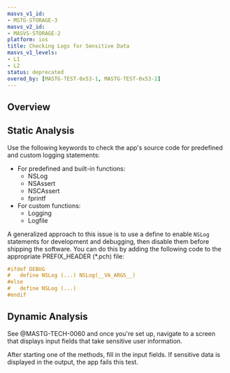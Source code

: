 ```yaml
---
masvs_v1_id:
- MSTG-STORAGE-3
masvs_v2_id:
- MASVS-STORAGE-2
platform: ios
title: Checking Logs for Sensitive Data
masvs_v1_levels:
- L1
- L2
status: deprecated
overed_by: [MASTG-TEST-0x53-1, MASTG-TEST-0x53-2]
---
```


## Overview

## Static Analysis

Use the following keywords to check the app's source code for predefined and custom logging statements:

- For predefined and built-in functions:
    - NSLog
    - NSAssert
    - NSCAssert
    - fprintf
- For custom functions:
    - Logging
    - Logfile

A generalized approach to this issue is to use a define to enable `NSLog` statements for development and debugging, then disable them before shipping the software. You can do this by adding the following code to the appropriate PREFIX_HEADER (\*.pch) file:

```objectivec
#ifdef DEBUG
#   define NSLog (...) NSLog(__VA_ARGS__)
#else
#   define NSLog (...)
#endif
```

## Dynamic Analysis

See @MASTG-TECH-0060 and once you're set up, navigate to a screen that displays input fields that take sensitive user information.

After starting one of the methods, fill in the input fields. If sensitive data is displayed in the output, the app fails this test.
